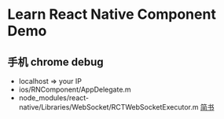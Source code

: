 # Learn React Native Component Demo 

## 手机 chrome debug
 * localhost => your IP
 * ios/RNComponent/AppDelegate.m
 * node_modules/react-native/Libraries/WebSocket/RCTWebSocketExecutor.m 
   [简书](http://www.jianshu.com/p/2c5e738cecca)
